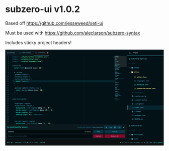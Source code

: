# subzero-ui v1.0.2

Based off https://github.com/jesseweed/seti-ui

Must be used with https://github.com/aleclarson/subzero-syntax

Includes sticky project headers!

![](./screenshot.png)

